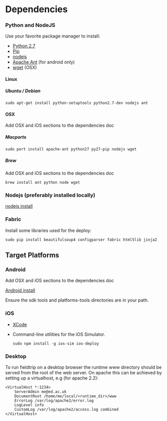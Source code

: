 # Dependencies

### Python and NodeJS

Use your favorite package manager to install:

- [Python 2.7](https://www.python.org/download/releases/2.7)
- [Pip](https://pypi.python.org/pypi/pip)
- [nodejs](http://nodejs.org/)
- [Apache Ant](http://ant.apache.org/) (for android only)
- [wget](https://www.gnu.org/software/wget/) (OSX)

#### Linux

##### Ubuntu / Debian
```
sudo apt-get install python-setuptools python2.7-dev nodejs ant
```

#### OSX
Add OSX and iOS sections to the dependencies doc

##### Macports

```
sudo port install apache-ant python27 py27-pip nodejs wget
```

##### Brew
Add OSX and iOS sections to the dependencies doc
```
brew install ant python node wget
```

### Nodejs (preferably installed locally)

[nodejs install](https://github.com/joyent/node/wiki/installation)

### Fabric

Install some libraries used for the deploy:

```
sudo pip install beautifulsoup4 configparser fabric html5lib jinja2

```

## Target Platforms

### Android
Add OSX and iOS sections to the dependencies doc

[Android install](http://developer.android.com/sdk/index.html)

Ensure the sdk tools and platforms-tools directories are in your path.

### iOS

- [XCode](https://developer.apple.com/xcode/)
- Command-line utilities for the iOS Simulator.

  ```
  sudo npm install -g ios-sim ios-deploy
  ```

### Desktop

To run fieldtrip on a desktop browser the runtime www directory should be served from the root of the web server. On apache this can be achieved by setting up a virtualhost, e.g (for apache 2.2):

```
<VirtualHost *:1234>
    ServerAdmin me@ed.ac.uk
    DocumentRoot /home/me/local/<runtime_dir>/www
    ErrorLog /var/log/apache2/error.log
    LogLevel info
    CustomLog /var/log/apache2/access.log combined
</VirtualHost>
```
